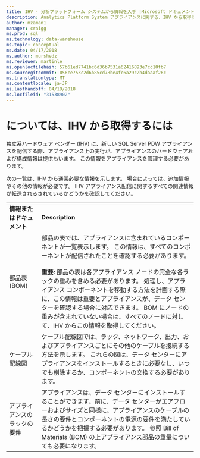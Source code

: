 ```yaml
---
title: IHV - 分析プラットフォーム システムから情報を入手 |Microsoft ドキュメント
description: Analytics Platform System アプライアンスに関する、IHV から取得する情報です。
author: mzaman1
manager: craigg
ms.prod: sql
ms.technology: data-warehouse
ms.topic: conceptual
ms.date: 04/17/2018
ms.author: murshedz
ms.reviewer: martinle
ms.openlocfilehash: 57b61ed7741bc6d36b7531a62416893e7cc10fb7
ms.sourcegitcommit: 056ce753c2d6b85cd78be4fc6a29c2b4daaaf26c
ms.translationtype: MT
ms.contentlocale: ja-JP
ms.lasthandoff: 04/19/2018
ms.locfileid: "31538902"
---
```

# <a name="information-to-obtain-from-your-ihv"></a>については、IHV から取得するには
独立系ハードウェア ベンダー (IHV) に、新しい SQL Server PDW アプライアンスを配信する際、アプライアンス上の実行が、アプライアンスのハードウェアおよび構成情報は提供もいます。 この情報をアプライアンスを管理する必要があります。  
  
次の一覧は、IHV から通常必要な情報を示します。 場合によっては、追加情報やその他の情報が必要です。 IHV アプライアンス配信に関するすべての関連情報が転送されるされているかどうかを確認してください。  
  
|||  
|-|-|  
|**情報またはドキュメント**|**Description**|  
|部品表 (BOM)|部品の表では、アプライアンスに含まれているコンポーネントが一覧表示します。 この情報は、すべてのコンポーネントが配信されたことを確認する必要があります。<br /><br />**重要:** 部品の表は各アプライアンス ノードの完全な各ラックの重みを含める必要があります。 処理し、アプライアンス コンポーネントを移動する方法を計画する際に、この情報は重要とアプライアンスが、データ センターを確認する場合に対応できます。 BOM にノードの重みが含まれていない場合は、すべてのノードに対して、IHV からこの情報を取得してください。|  
|ケーブル配線図|ケーブル配線図では、ラック、ネットワーク、出力、およびアプライアンスごとにその他のケーブルを接続する方法を示します。 これらの図は、データ センターにアプライアンスをインストールするときに必要なし、いつでも削除するか、コンポーネントの交換する必要があります。|  
|アプライアンスのラックの要件|アプライアンスは、データ センターにインストールすることができます、前に、データ センターがエアフローおよびサイズと同様に、アプライアンスのケーブルの長さの要件とコンポーネントの電源の要件を満たしているかどうかを把握する必要があります。 参照 Bill of Materials (BOM) の上アプライアンス部品の重量についても必要になります。|  
  
